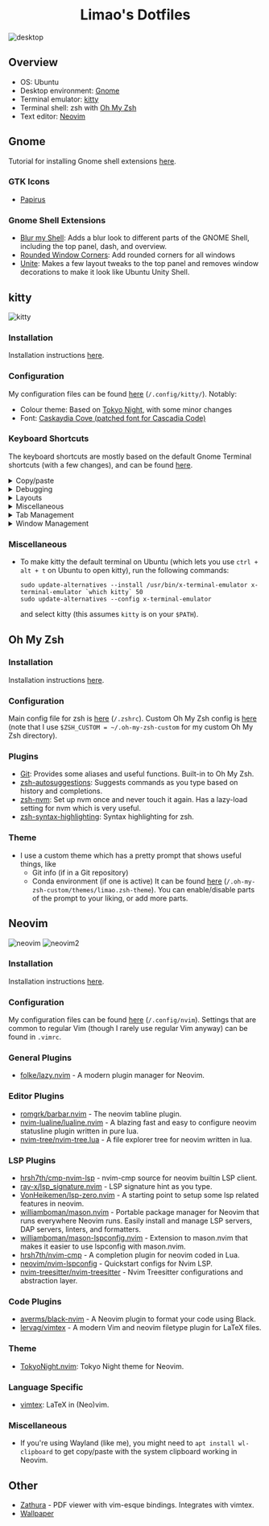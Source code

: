 <center>
    <h1>Limao's Dotfiles</h1>
</center>

![desktop](/.assets/desktop.png)


## Overview

- OS: Ubuntu
- Desktop environment: [Gnome](#gnome)
- Terminal emulator: [kitty](#kitty)
- Terminal shell: zsh with [Oh My Zsh](#oh-my-zsh)
- Text editor: [Neovim](#neovim)

## Gnome
Tutorial for installing Gnome shell extensions [here](https://itsfoss.com/gnome-shell-extensions/).

### GTK Icons
- [Papirus](https://www.gnome-look.org/p/1166289)

### Gnome Shell Extensions
- [Blur my Shell](https://extensions.gnome.org/extension/3193/blur-my-shell/): Adds a blur look to different parts of the GNOME Shell, including the top panel, dash, and overview.
- [Rounded Window Corners](https://extensions.gnome.org/extension/5237/rounded-window-corners/): Add rounded corners for all windows
- [Unite](https://extensions.gnome.org/extension/1287/unite/): Makes a few layout tweaks to the top panel and removes window decorations to make it look like Ubuntu Unity Shell.

## kitty

![kitty](/.assets/kitty.png)

### Installation
Installation instructions [here](https://sw.kovidgoyal.net/kitty/binary/). 

### Configuration
My configuration files can be found [here](/.config/kitty) (`/.config/kitty/`). Notably:
- Colour theme: Based on [Tokyo Night](https://github.com/davidmathers/tokyo-night-kitty-theme), with some minor changes
- Font: [Caskaydia Cove (patched font for Cascadia Code)](https://github.com/ryanoasis/nerd-fonts/tree/master/patched-fonts/CascadiaCode)

### Keyboard Shortcuts
The keyboard shortcuts are mostly based on the default Gnome Terminal shortcuts (with a few changes), and can be found [here](/.config/kitty/shortcuts.conf).

<details>
<summary>Copy/paste</summary>

| Action               | Shortcut           |
| -------------------- | ------------------ |
| Copy to clipboard    | `ctrl + shift + c` |
| Paste from clipboard | `ctrl + shift + v` |

</details>

<details>
<summary>Debugging</summary>

| Action            | Shortcut            |
| ----------------- | ------------------- |
| Open debug config | `ctrl + shift + f6` |

</details>

<details>
<summary>Layouts</summary>

| Action                | Shortcut           |
| --------------------- | ------------------ |
| Rotate to next layout | `ctrl + shift + r` |

</details>

<details>
<summary>Miscellaneous</summary>

| Action                     | Shortcut            |
| -------------------------- | ------------------- |
| Show kitty documentation   | `ctrl + shift + f1` |
| Edit kitty config file     | `ctrl + shift + f2` |
| (Re)load kitty config file | `ctrl + shift + f5` |

</details>

<details>
<summary>Tab Management</summary>

| Action                                    | Shortcut             |
| ----------------------------------------- | -------------------- |
| Switch to tab 1                           | `ctrl + alt + 1`     |
| Switch to tab 2                           | `ctrl + alt + 2`     |
| Switch to tab 3                           | `ctrl + alt + 3`     |
| Switch to tab 4                           | `ctrl + alt + 4`     |
| Switch to tab 5                           | `ctrl + alt + 5`     |
| Switch to tab 6                           | `ctrl + alt + 6`     |
| Switch to tab 7                           | `ctrl + alt + 7`     |
| Switch to tab 8                           | `ctrl + alt + 8`     |
| Switch to tab 9                           | `ctrl + alt + 9`     |
| Switch to tab 10                          | `ctrl + alt + 0`     |
| Close current tab                         | `ctrl + shift + q`   |
| Move current tab backward                 | `ctrl + shift + ,`   |
| Move current tab forward                  | `ctrl + shift + .`   |
| Open a new tab (in the current directory) | `ctrl + shift + t`   |
| Switch to the next tab                    | `ctrl + tab`         |
| Switch to the previous tab                | `ctrl + shift + tab` |

</details>

<details>
<summary>Window Management</summary>

| Action                                                      | Shortcut               |
| ----------------------------------------------------------- | ---------------------- |
| Switch to window 1                                          | `ctrl + shift + 1`     |
| Switch to window 2                                          | `ctrl + shift + 2`     |
| Switch to window 3                                          | `ctrl + shift + 3`     |
| Switch to window 4                                          | `ctrl + shift + 4`     |
| Switch to window 5                                          | `ctrl + shift + 5`     |
| Switch to window 6                                          | `ctrl + shift + 6`     |
| Switch to window 7                                          | `ctrl + shift + 7`     |
| Switch to window 8                                          | `ctrl + shift + 8`     |
| Switch to window 9                                          | `ctrl + shift + 9`     |
| Switch to window 10                                         | `ctrl + shift + 0`     |
| Decrease font size for all windows                          | `ctrl + shift + minus` |
| Increase font size for all windows                          | `ctrl + shift + plus`  |
| Move current window backward                                | `ctrl + shift + b`     |
| Move current window forward                                 | `ctrl + shift + f`     |
| Move current window to top                                  | ``ctrl + shift + ` ``  |
| Switch to the next window                                   | `ctrl + shift + l`     |
| Switch to the previous window                               | `ctrl + shift + h`     |
| Swap current window with another window (selected visually) | `ctrl + shift + f8`    |
| Close current window                                        | `ctrl + shift + w`     |
| Open a new window (in the current directory)                | `ctrl + shift + n`     |
| Toggle fullscreen                                           | `f11`                  |
| Make current window narrower                                | `ctrl + shift + left`  |
| Make current window wider                                   | `ctrl + shift + right` |
| Make current window taller                                  | `ctrl + shift + up`    |
| Make current window shorter                                 | `ctrl + shift + down`  |
| Reset window sizes to default                               | `ctrl + shift + home`  |

</details>

### Miscellaneous

- To make kitty the default terminal on Ubuntu (which lets you use `ctrl + alt + t` on Ubuntu to open kitty), run the following commands:
    ```
    sudo update-alternatives --install /usr/bin/x-terminal-emulator x-terminal-emulator `which kitty` 50
    sudo update-alternatives --config x-terminal-emulator
    ```
    and select kitty (this assumes `kitty` is on your `$PATH`).

## Oh My Zsh

### Installation
Installation instructions [here](https://github.com/ohmyzsh/ohmyzsh).

### Configuration
Main config file for zsh is [here](/.zshrc) (`/.zshrc`). Custom Oh My Zsh config is [here](/.oh-my-zsh-custom) (note that I use `$ZSH_CUSTOM = ~/.oh-my-zsh-custom` for my custom Oh My Zsh directory).

### Plugins
- [Git](https://github.com/ohmyzsh/ohmyzsh/tree/master/plugins/git): Provides some aliases and useful functions. Built-in to Oh My Zsh.
- [zsh-autosuggestions](https://github.com/zsh-users/zsh-autosuggestions): Suggests commands as you type based on history and completions.
- [zsh-nvm](https://github.com/lukechilds/zsh-nvm): Set up nvm once and never touch it again. Has a lazy-load setting for nvm which is very useful.
- [zsh-syntax-highlighting](https://github.com/zsh-users/zsh-syntax-highlighting): Syntax highlighting for zsh.

### Theme
- I use a custom theme which has a pretty prompt that shows useful things, like
  - Git info (if in a Git repository)
  - Conda environment (if one is active)
It can be found [here](/.oh-my-zsh-custom/themes/limao.zsh-theme) (`/.oh-my-zsh-custom/themes/limao.zsh-theme`). You can enable/disable parts of the prompt to your liking, or add more parts.

## Neovim

![neovim](/.assets/nvim.png)
![neovim2](/.assets/nvim2.png)

### Installation
Installation instructions [here](https://github.com/neovim/neovim/wiki/Installing-Neovim).

### Configuration
My configuration files can be found [here](/.config/nvim) (`/.config/nvim`). Settings that are common to regular Vim (though I rarely use regular Vim anyway) can be found in `.vimrc`.

### General Plugins
- [folke/lazy.nvim](https://github.com/folke/lazy.nvim) - A modern plugin manager for Neovim.

### Editor Plugins
- [romgrk/barbar.nvim](https://github.com/romgrk/barbar.nvim) - The neovim tabline plugin.
- [nvim-lualine/lualine.nvim](https://github.com/nvim-lualine/lualine.nvim) - A blazing fast and easy to configure neovim statusline plugin written in pure lua.
- [nvim-tree/nvim-tree.lua](https://github.com/nvim-tree/nvim-tree.lua) - A file explorer tree for neovim written in lua.

### LSP Plugins
- [hrsh7th/cmp-nvim-lsp](https://github.com/hrsh7th/cmp-nvim-lsp) - nvim-cmp source for neovim builtin LSP client.
- [ray-x/lsp_signature.nvim](https://github.com/ray-x/lsp_signature.nvim) - LSP signature hint as you type.
- [VonHeikemen/lsp-zero.nvim](https://github.com/VonHeikemen/lsp-zero.nvim) - A starting point to setup some lsp related features in neovim.
- [williamboman/mason.nvim](https://github.com/williamboman/mason.nvim) - Portable package manager for Neovim that runs everywhere Neovim runs. Easily install and manage LSP servers, DAP servers, linters, and formatters.
- [williamboman/mason-lspconfig.nvim](https://github.com/williamboman/mason-lspconfig.nvim) - Extension to mason.nvim that makes it easier to use lspconfig with mason.nvim.
- [hrsh7th/nvim-cmp](https://github.com/hrsh7th/nvim-cmp) - A completion plugin for neovim coded in Lua.
- [neovim/nvim-lspconfig](https://github.com/neovim/nvim-lspconfig) - Quickstart configs for Nvim LSP.
- [nvim-treesitter/nvim-treesitter](https://github.com/nvim-treesitter/nvim-treesitter) - Nvim Treesitter configurations and abstraction layer.

### Code Plugins
- [averms/black-nvim](https://github.com/averms/black-nvim) - A Neovim plugin to format your code using Black.
- [lervag/vimtex](https://github.com/lervag/vimtex) - A modern Vim and neovim filetype plugin for LaTeX files. 

### Theme
- [TokyoNight.nvim](https://github.com/folke/tokyonight.nvim/): Tokyo Night theme for Neovim.

### Language Specific
- [vimtex](https://github.com/lervag/vimtex): LaTeX in (Neo)vim. 

### Miscellaneous
- If you're using Wayland (like me), you might need to `apt install wl-clipboard` to get copy/paste with the system clipboard working in Neovim.

## Other
- [Zathura](https://pwmt.org/projects/zathura/) - PDF viewer with vim-esque bindings. Integrates with vimtex.
- [Wallpaper](https://wall.alphacoders.com/big.php?i=1163116)

